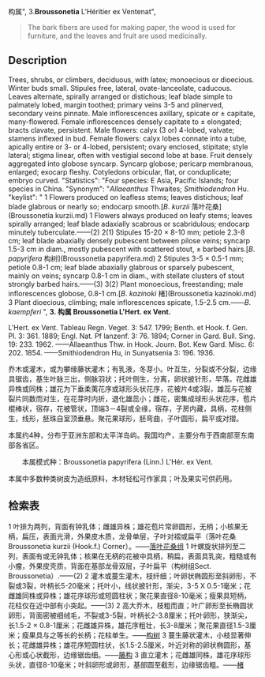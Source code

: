 构属",
3.**Broussonetia** L’Héritier ex Ventenat",

> The bark fibers are used for making paper, the wood is used for furniture, and the leaves and fruit are used medicinally.

## Description
Trees, shrubs, or climbers, deciduous, with latex; monoecious or dioecious. Winter buds small. Stipules free, lateral, ovate-lanceolate, caducous. Leaves alternate, spirally arranged or distichous; leaf blade simple to palmately lobed, margin toothed; primary veins 3-5 and plinerved, secondary veins pinnate. Male inflorescences axillary, spicate or ± capitate, many-flowered. Female inflorescences densely capitate to ± elongated; bracts clavate, persistent. Male flowers: calyx (3 or) 4-lobed, valvate; stamens inflexed in bud. Female flowers: calyx lobes connate into a tube, apically entire or 3- or 4-lobed, persistent; ovary enclosed, stipitate; style lateral; stigma linear, often with vestigial second lobe at base. Fruit densely aggregated into globose syncarp. Syncarp globose; pericarp membranous, enlarged; exocarp fleshy. Cotyledons orbicular, flat, or conduplicate; embryo curved.
  "Statistics": "Four species: E Asia, Pacific Islands; four species in China.
  "Synonym": "*Allaeanthus* Thwaites; *Smithiodendron* Hu.
  "keylist": "
1 Flowers produced on leafless stems; leaves distichous; leaf blade glabrous or nearly so; endocarp smooth.[*B*. *kurzii* 落叶花桑](Broussonetia kurzii.md)
1 Flowers always produced on leafy stems; leaves spirally arranged; leaf blade adaxially scabrous or scabridulous; endocarp minutely tuberculate.——(2)
2(1) Stipules 15-20 × 8-10 mm; petiole 2.3-8 cm; leaf blade abaxially densely pubescent between pilose veins; syncarp 1.5-3 cm in diam., mostly pubescent with scattered stout, ± barbed hairs.[*B*. *papyrifera* 构树](Broussonetia papyrifera.md)
2 Stipules 3-5 × 0.5-1 mm; petiole 0.8-1 cm; leaf blade abaxially glabrous or sparsely pubescent, mainly on veins; syncarp 0.8-1 cm in diam., with stellate clusters of stout strongly barbed hairs.——(3)
3(2) Plant monoecious, freestanding; male inflorescences globose, 0.8-1 cm.[*B*. *kazinoki* 楮](Broussonetia kazinoki.md)
3 Plant dioecious, climbing; male inflorescences spicate, 1.5-2.5 cm.——*B*. *kaempferi* ",
**3. 构属 Broussonetia L'Hert. ex Vent.**

L'Hert. ex Vent. Tableau Regn. Veget. 3: 547. 1799; Benth. et Hook. f. Gen. Pl. 3: 361. 1889; Engl. Nat. Pf lanzenf. 3: 76. 1894; Corner in Gard. Bull. Sing. 19: 233. 1962. ——Allaeanthus Thw. in Hook. Journ. Bot. Kew Gard. Misc. 6: 202. 1854. ——Smithiodendron Hu, in Sunyatsenia 3: 196. 1936.

乔木或灌木，或为攀缘藤状灌木；有乳液，冬芽小。叶互生，分裂或不分裂，边缘具锯齿，基生叶脉三出，侧脉羽状；托叶侧生，分离，卵状披针形，早落。花雌雄异株或同株；雄花为下垂柔荑花序或球形头状花序，花被片4或3裂，雄蕊与花被裂片同数而对生，在花芽时内折，退化雄蕊小；雌花，密集成球形头状花序，苞片棍棒状，宿存，花被管状，顶端3－4裂或全缘，宿存，子房内藏，具柄，花柱侧生，线形，胚珠自室顶垂悬。聚花果球形，胚弯曲，子叶圆形，扁平或对摺。

本属约4种，分布于亚洲东部和太平洋岛屿。我国均产，主要分布于西南部至东南部各省区。
<p style='text-indent:28px'>本属模式种：Broussonetia papyrifera (Linn.) L'Hér. ex Vent.

本属中多数种类树皮为造纸原料，木材轻松可作家具；叶及果实可供药用。

## 检索表

1 叶排为两列，背面有钟乳体；雌雄异株；雄花苞片常卵圆形，无柄；小核果无柄，扁压，表面光滑，外果皮木质，龙骨单层，子叶对褶或扁平（落叶花桑 Broussonetia kurzii (Hook.f.) Corner）。——[落叶花桑组](Sect.%20Allaeanthus.md)
1 叶螺旋状排列至二列，表面有或无钟乳体；核果在无柄的花被中具柄，稍扁，表面具乳突，粗糙或有小瘤，外果皮壳质，背面在基部龙骨双层，子叶扁平（构树组Sect. Broussonetia）.——(2)
2 灌木或蔓生灌木，枝纤细；叶卵状椭圆形至斜卵形，不裂或3裂，叶柄长5-20毫米；托叶小，线状披针形，渐尖，3-5 X 0.5-1毫米；花雌雄同株或异株；雄花序球形或短圆柱状；聚花果直径8-10毫米；瘦果具短柄，花柱仅在近中部有小突起。——(3)
2 高大乔木，枝粗而直；叶广卵形至长椭圆状卵形，背面密被细绒毛，不裂或3-5裂，叶柄长2-3.8厘米；托叶卵形，狭渐尖，长1.5-2 × 0.8-1厘米；花雌雄异株，雄花序粗壮，长3-8厘米；聚花果直径1.5-3厘米；瘦果具与之等长的长柄；花柱单生。——[构树](Broussonetia%20papyrifera.md)
3 蔓生藤状灌木，小枝显著伸长；花雌雄异株；雄花序短圆柱状，长1.5-2.5厘米，叶近对称的卵状椭圆形，基心形或心状截形，边缘锯齿细。——[藤构](Broussonetia%20kaempferi.md)
3 直立灌木；花雌雄同株，雄花序球形头状，直径8-10毫米；叶斜卵形或卵形，基部圆至截形，边缘锯齿粗。——[楮](Broussonetia%20kazinoki.md)
